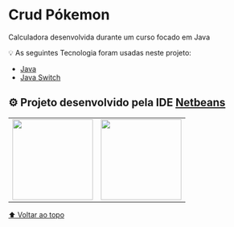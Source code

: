 # Crud Pókemon

Calculadora desenvolvida durante um curso focado em Java

💡 As seguintes Tecnologia foram usadas neste projeto:

- [Java](https://docs.oracle.com/en/java/)
- [Java Switch](https://www.w3schools.com/java/java_switch.asp)

## ⚙ Projeto desenvolvido pela IDE [Netbeans](https://netbeans.apache.org/download/index.html)

<table>
  <tr>
    <td align="center">   
        <img height="160em" src="https://images7.alphacoders.com/592/592678.jpg"/><br>
    </td>
    <td align="center">      
        <img height="160em" src="https://encrypted-tbn0.gstatic.com/images?q=tbn:ANd9GcR_9dEW-PMZT9GEjUBwn_BiuFWUWnFFR3Q-dCdF2onkJ-rmzMmqK24GKXaDl5tAHPGJjcY&usqp=CAU"/>
    </td>
  </tr>
</table>


[⬆ Voltar ao topo](#Pokemon)<br>




